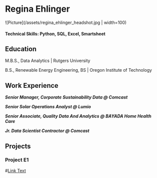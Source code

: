 # Regina Ehlinger
![Picture](/assets/regina_ehlinger_headshot.jpg | width=100)

#### Technical Skills: Python, SQL, Excel, Smartsheet

## Education
M.B.S., Data Analytics | Rutgers University

B.S., Renewable Energy Engineering, BS | Oregon Institute of Technology

## Work Experience
***Senior Manager, Corporate Sustainability Data @ Comcast***
  
***Senior Solar Operations Analyst @ Lumio***

***Senior Associate, Quality Data And Analytics @ BAYADA Home Health Care***

***Jr. Data Scientist Contractor @ Comcast***

## Projects

### Project E1
#[Link Text](link)
